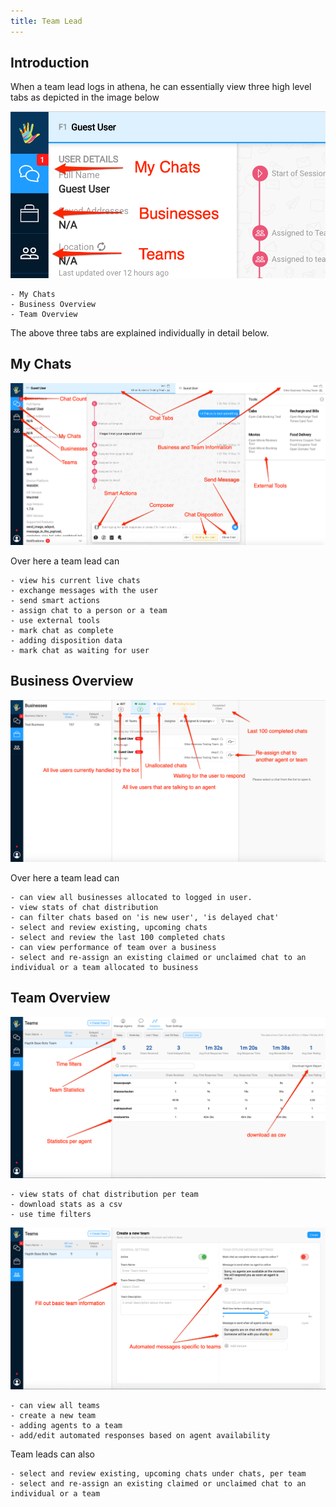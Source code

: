 ```yaml
---
title: Team Lead
---
```


## Introduction

When a team lead logs in athena, he can essentially view three high level tabs as depicted in the image below

![athena_tabs](assets/athena_tabs.png)

	- My Chats
	- Business Overview
	- Team Overview

The above three tabs are explained individually in detail below.

## My Chats

![my_chats](assets/my_chats.png)

Over here a team lead can
	
	- view his current live chats
	- exchange messages with the user
	- send smart actions
	- assign chat to a person or a team
	- use external tools
	- mark chat as complete
	- adding disposition data
	- mark chat as waiting for user

## Business Overview

![business_tab](assets/business_tab.png)

Over here a team lead can
	
	- can view all businesses allocated to logged in user.
	- view stats of chat distribution
	- can filter chats based on 'is new user', 'is delayed chat'
	- select and review existing, upcoming chats
	- select and review the last 100 completed chats
	- can view performance of team over a business
	- select and re-assign an existing claimed or unclaimed chat to an individual or a team allocated to business


## Team Overview

![team_analytics](assets/team_analytics.png)

	- view stats of chat distribution per team
	- download stats as a csv
	- use time filters

![create_new_team](assets/create_new_team.png)

	- can view all teams
	- create a new team
	- adding agents to a team
	- add/edit automated responses based on agent availability

Team leads can also

	- select and review existing, upcoming chats under chats, per team
	- select and re-assign an existing claimed or unclaimed chat to an individual or a team
